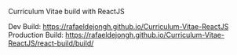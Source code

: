 Curriculum Vitae build with ReactJS

Dev Build: https://rafaeldejongh.github.io/Curriculum-Vitae-ReactJS
Production Build: https://rafaeldejongh.github.io/Curriculum-Vitae-ReactJS/react-build/build/
